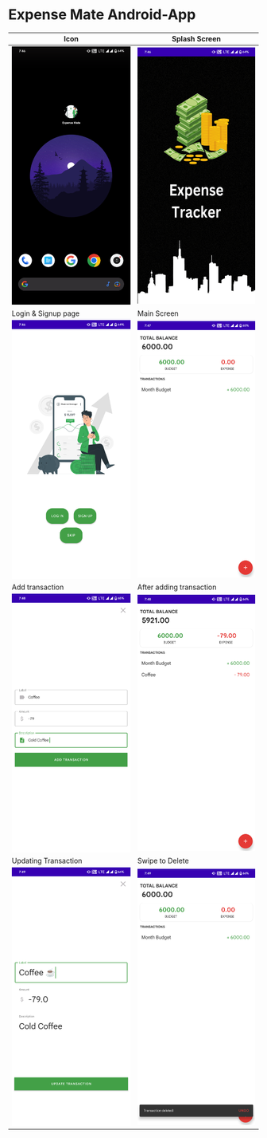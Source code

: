 # Expense Mate Android-App

| Icon    | Splash Screen |
| -------- | ------- |
|![](./readme-img/1.png)|![](./readme-img/2.png)|
| Login & Signup page  | Main Screen |
|![](./readme-img/3.png)|![](./readme-img/4.png)|
| Add transaction    | After adding transaction |
|![](./readme-img/5.png)|![](./readme-img/6.png)|
| Updating Transaction    | Swipe to Delete |
|![](./readme-img/7.png)|![](./readme-img/8.png)|